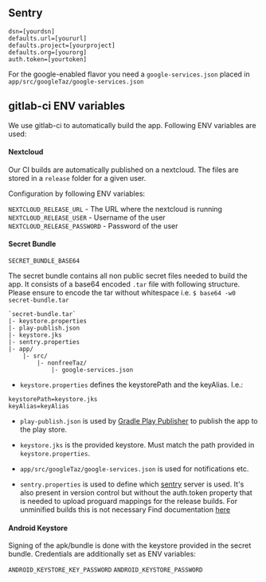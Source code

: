 ## Sentry

```
dsn=[yourdsn]
defaults.url=[yoururl]
defaults.project=[yourproject]
defaults.org=[yourorg]
auth.token=[yourtoken]
```

For the google-enabled flavor you need a `google-services.json` placed in `app/src/googleTaz/google-services.json`

## gitlab-ci ENV variables

We use gitlab-ci to automatically build the app.
Following ENV variables are used:

#### Nextcloud

Our CI builds are automatically published on a nextcloud.
The files are stored in a `release` folder for a given user.

Configuration by following ENV variables:

`NEXTCLOUD_RELEASE_URL` - The URL where the nextcloud is running
`NEXTCLOUD_RELEASE_USER` - Username of the user
`NEXTCLOUD_RELEASE_PASSWORD` - Password of the user

#### Secret Bundle

`SECRET_BUNDLE_BASE64`

The secret bundle contains all non public secret files needed to build the app.
It consists of a base64 encoded `.tar` file with following structure.
Please ensure to encode the tar without whitespace i.e. `$ base64 -w0 secret-bundle.tar`

```
`secret-bundle.tar`
|- keystore.properties
|- play-publish.json
|- keystore.jks
|- sentry.properties
|- app/
    |- src/
        |- nonfreeTaz/
            |- google-services.json
```

* `keystore.properties` defines the keystorePath and the keyAlias. I.e.:
```
keystorePath=keystore.jks
keyAlias=keyAlias
```

* `play-publish.json` is used by [Gradle Play Publisher](https://github.com/Triple-T/gradle-play-publisher)
to publish the app to the play store.

* `keystore.jks` is the provided keystore. Must match the path provided in `keystore.properties`.

* `app/src/googleTaz/google-services.json` is used for notifications etc.

* `sentry.properties` is used to define which [sentry](https://sentry.io) server is used. It's also present in version control but without the auth.token property that is needed to upload proguard mappings for the release builds. For unminified builds this is not necessary
Find documentation [here](https://docs.sentry.io/clients/java/config/)

#### Android Keystore

Signing of the apk/bundle is done with the keystore provided in the secret bundle.
Credentials are additionally set as ENV variables:

`ANDROID_KEYSTORE_KEY_PASSWORD`
`ANDROID_KEYSTORE_PASSWORD`
